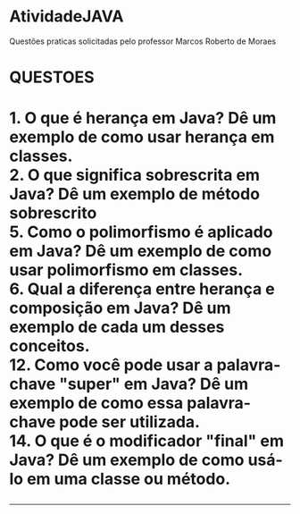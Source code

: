 # AtividadeJAVA
Questões praticas solicitadas pelo professor Marcos Roberto de Moraes
<h1>QUESTOES<h1>
  1. O que é herança em Java? Dê um exemplo de como usar herança em classes.<br>
  2. O que significa sobrescrita em Java? Dê um exemplo de método sobrescrito<br>
  5. Como o polimorfismo é aplicado em Java? Dê um exemplo de como usar polimorfismo
em classes.<br>
  6. Qual a diferença entre herança e composição em Java? Dê um exemplo de cada um
desses conceitos.<br>
  12. Como você pode usar a palavra-chave "super" em Java? Dê um exemplo de como essa
palavra-chave pode ser utilizada.<br>
  14. O que é o modificador "final" em Java? Dê um exemplo de como usá-lo em uma classe
ou método.<br>
  <hr>

